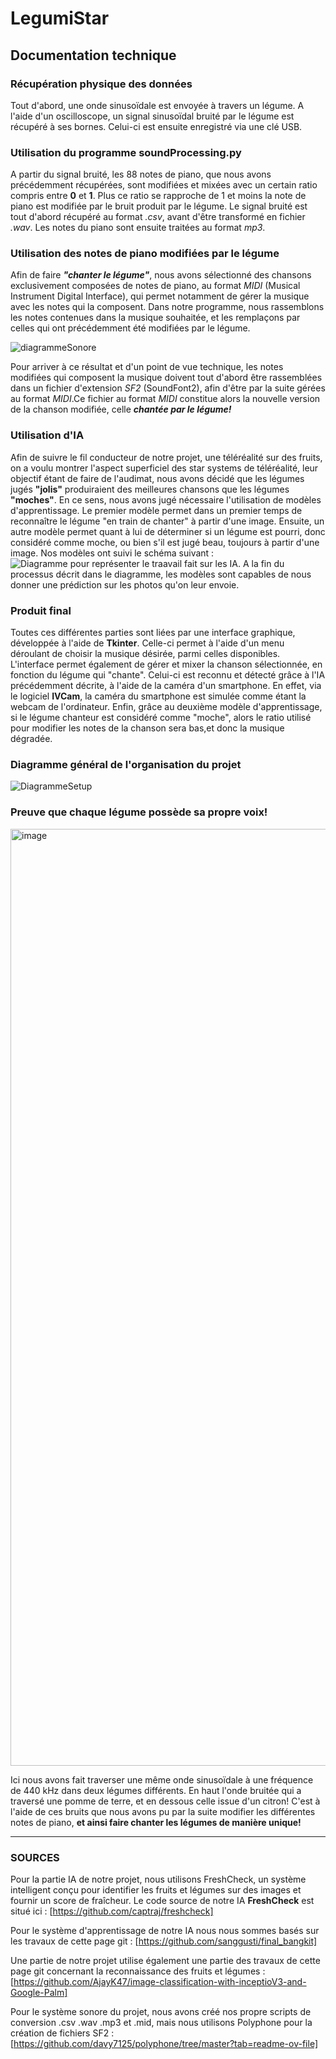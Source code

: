﻿# LegumiStar


## Documentation technique 

### Récupération physique des données

Tout d'abord, une onde sinusoïdale est envoyée à travers un légume. A l'aide d'un oscilloscope, un signal sinusoïdal bruité par le légume est récupéré à ses bornes. Celui-ci est ensuite enregistré via une clé USB.

### Utilisation du programme soundProcessing.py

A partir du signal bruité, les 88 notes de piano, que nous avons précédemment récupérées, sont modifiées et mixées avec un certain ratio compris entre **0** et **1**. Plus ce ratio se rapproche de 1 et moins la note de piano est modifiée par le bruit produit par le légume. 
Le signal bruité est tout d'abord récupéré au format *.csv*, avant d'être transformé en fichier *.wav*. Les notes du piano sont ensuite traitées au format *mp3*.

### Utilisation des notes de piano modifiées par le légume

Afin de faire ***"chanter le légume"***, nous avons sélectionné des chansons exclusivement composées de notes de piano, au format *MIDI* (Musical Instrument Digital Interface), qui permet notamment de gérer la musique avec les notes qui la composent. Dans notre programme, nous rassemblons les notes contenues dans la musique souhaitée, et les remplaçons par celles qui ont précédemment été modifiées par le légume.

![diagrammeSonore](https://github.com/Phoenesis/LegumiStar/assets/23200652/9f509651-1da8-499e-bfe9-1571f1ab7568)

Pour arriver à ce résultat et d'un point de vue technique, les notes modifiées qui composent la musique doivent tout d'abord être rassemblées dans un fichier d'extension *SF2* (SoundFont2), afin d'être par la suite gérées au format *MIDI*.Ce fichier au format *MIDI* constitue alors la nouvelle version de la chanson modifiée, celle ***chantée par le légume!***

### Utilisation d'IA

Afin de suivre le fil conducteur de notre projet, une téléréalité sur des fruits, on a voulu montrer l'aspect superficiel des star systems de téléréalité, leur objectif étant de faire de l'audimat, nous avons décidé que les légumes jugés **"jolis"** produiraient des meilleures chansons que les légumes **"moches"**. En ce sens, nous avons jugé nécessaire l'utilisation de modèles d'apprentissage. 
Le premier modèle permet dans un premier temps de reconnaître le légume "en train de chanter" à partir d'une image. Ensuite, un autre modèle permet quant à lui de déterminer si un légume est pourri, donc considéré comme moche, ou bien s'il est jugé beau, toujours à partir d'une image. 
Nos modèles ont suivi le schéma suivant : 
![Diagramme pour représenter le traavail fait sur les IA](https://github.com/Phoenesis/LegumiStar/assets/102919545/62f1f58c-b7f7-41c4-934e-63f76b76082c).
A la fin du processus décrit dans le diagramme, les modèles sont capables de nous donner une prédiction sur les photos qu'on leur envoie.

### Produit final

Toutes ces différentes parties sont liées par une interface graphique, développée à l'aide de **Tkinter**. Celle-ci permet à l'aide d'un menu déroulant de choisir la musique désirée, parmi celles disponibles. L'interface permet également de gérer et mixer la chanson sélectionnée, en fonction du légume qui "chante". Celui-ci est reconnu et détecté grâce à l'IA précédemment décrite, à l'aide de la caméra d'un smartphone. En effet, via le logiciel **IVCam**, la caméra du smartphone est simulée comme étant la webcam de l'ordinateur. Enfin, grâce au deuxième modèle d'apprentissage, si le légume chanteur est considéré comme "moche", alors le ratio utilisé pour modifier les notes de la chanson sera bas,et donc la musique dégradée.

### Diagramme général de l'organisation du projet 

![DiagrammeSetup](https://github.com/Phoenesis/LegumiStar/assets/23200652/a46254ee-77e8-4ab8-b794-7e5b1b49f4ca)

### Preuve que chaque légume possède sa propre voix!

<img width="1499" alt="image" src="https://github.com/Phoenesis/LegumiStar/assets/23200652/d468e915-1ee5-47cd-980f-0562372c376b">

Ici nous avons fait traverser une même onde sinusoïdale à une fréquence de 440 kHz dans deux légumes différents. En haut l'onde bruitée qui a traversé une pomme de terre, et en dessous celle issue d'un citron! 
C'est à l'aide de ces bruits que nous avons pu par la suite modifier les différentes notes de piano, **et ainsi faire chanter les légumes de manière unique!**

---

### SOURCES

Pour la partie IA de notre projet, nous utilisons FreshCheck, un système intelligent conçu pour identifier les fruits et légumes sur des images et fournir un score de fraîcheur. 
Le code source de notre IA **FreshCheck** est situé ici : [https://github.com/captraj/freshcheck]

Pour le système d'apprentissage de notre IA nous nous sommes basés sur les travaux de cette page git : 
[https://github.com/sanggusti/final_bangkit]

Une partie de notre projet utilise également une partie des travaux de cette page git concernant la reconnaissance des fruits et légumes : 
[https://github.com/AjayK47/image-classification-with-inceptioV3-and-Google-Palm]

Pour le système sonore du projet, nous avons créé nos propre scripts de conversion .csv .wav .mp3 et .mid, mais nous utilisons Polyphone pour la création de fichiers SF2 : [https://github.com/davy7125/polyphone/tree/master?tab=readme-ov-file] 